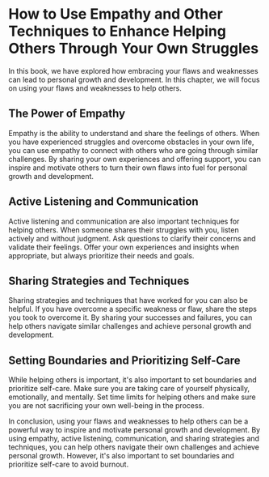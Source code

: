 How to Use Empathy and Other Techniques to Enhance Helping Others Through Your Own Struggles
=======================================================================================================================================================

In this book, we have explored how embracing your flaws and weaknesses can lead to personal growth and development. In this chapter, we will focus on using your flaws and weaknesses to help others.

The Power of Empathy
--------------------

Empathy is the ability to understand and share the feelings of others. When you have experienced struggles and overcome obstacles in your own life, you can use empathy to connect with others who are going through similar challenges. By sharing your own experiences and offering support, you can inspire and motivate others to turn their own flaws into fuel for personal growth and development.

Active Listening and Communication
----------------------------------

Active listening and communication are also important techniques for helping others. When someone shares their struggles with you, listen actively and without judgment. Ask questions to clarify their concerns and validate their feelings. Offer your own experiences and insights when appropriate, but always prioritize their needs and goals.

Sharing Strategies and Techniques
---------------------------------

Sharing strategies and techniques that have worked for you can also be helpful. If you have overcome a specific weakness or flaw, share the steps you took to overcome it. By sharing your successes and failures, you can help others navigate similar challenges and achieve personal growth and development.

Setting Boundaries and Prioritizing Self-Care
---------------------------------------------

While helping others is important, it's also important to set boundaries and prioritize self-care. Make sure you are taking care of yourself physically, emotionally, and mentally. Set time limits for helping others and make sure you are not sacrificing your own well-being in the process.

In conclusion, using your flaws and weaknesses to help others can be a powerful way to inspire and motivate personal growth and development. By using empathy, active listening, communication, and sharing strategies and techniques, you can help others navigate their own challenges and achieve personal growth. However, it's also important to set boundaries and prioritize self-care to avoid burnout.
